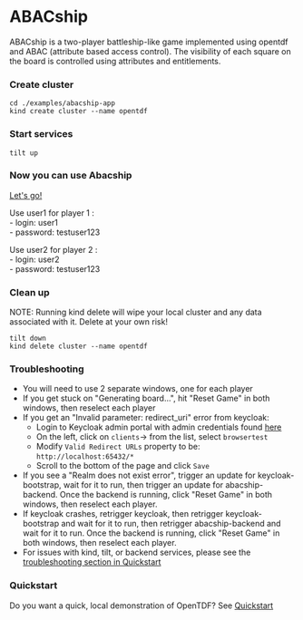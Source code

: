 # ABACship
ABACship is a two-player battleship-like game implemented using opentdf and ABAC (attribute based access control). The visibility of each square on the board is controlled using attributes and entitlements. 

### Create cluster

```
cd ./examples/abacship-app
kind create cluster --name opentdf
```

### Start services

```
tilt up
```

### Now you can use Abacship
[Let's go!](http://localhost:65432/abacship/)


Use user1 for player 1 :
    </br>- login: user1
    </br>- password: testuser123

Use user2 for player 2 :
    </br>- login: user2
    </br>- password: testuser123


### Clean up

NOTE: Running kind delete will wipe your local cluster and any data associated with it. Delete at your own risk!

```shell
tilt down
kind delete cluster --name opentdf
```

### Troubleshooting
- You will need to use 2 separate windows, one for each player
- If you get stuck on "Generating board...", hit "Reset Game" in both windows, then reselect each player
- If you get an "Invalid parameter: redirect_uri" error from keycloak:
    - Login to Keycloak admin portal with admin credentials found [here](../../quickstart/helm/values-keycloak-bootstrap.yaml#L45-L46)
    - On the left, click on `clients`-> from the list, select `browsertest`
    - Modify `Valid Redirect URLs` property to be: `http://localhost:65432/*`
    - Scroll to the bottom of the page and click `Save`
- If you see a "Realm does not exist error", trigger an update for keycloak-bootstrap, wait for it to run, then trigger an update for abacship-backend. Once the backend is running, click "Reset Game" in both windows, then reselect each player.
- If keycloak crashes, retrigger keycloak, then retrigger keycloak-bootstrap and wait for it to run, then retrigger abacship-backend and wait for it to run. Once the backend is running, click "Reset Game" in both windows, then reselect each player.
- For issues with kind, tilt, or backend services, please see the [troubleshooting section in Quickstart](../../quickstart/README.md#troubleshoot)

### Quickstart
Do you want a quick, local demonstration of OpenTDF? See [Quickstart](../../quickstart)
